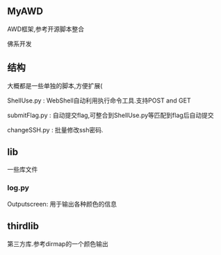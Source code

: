 ## MyAWD

AWD框架,参考开源脚本整合

佛系开发

## 结构

大概都是一些单独的脚本,方便扩展(

ShellUse.py : WebShell自动利用执行命令工具.支持POST and GET

submitFlag.py : 自动提交flag,可整合到ShellUse.py等匹配到flag后自动提交

changeSSH.py : 批量修改ssh密码.

## lib

一些库文件

### log.py

Outputscreen: 用于输出各种颜色的信息

## thirdlib

第三方库.参考dirmap的一个颜色输出
